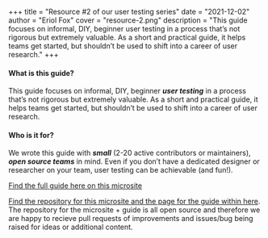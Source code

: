 +++
title = "Resource #2 of our user testing series"
date = "2021-12-02"
author = "Eriol Fox"
cover = "resource-2.png"
description = "This guide focuses on informal, DIY, beginner user testing in a process that’s not rigorous but extremely valuable. As a short and practical guide, it helps teams get started, but shouldn’t be used to shift into a career of user research."
+++

#### What is this guide?
This guide focuses on informal, DIY, beginner ***user testing*** in a process that’s not rigorous but extremely valuable. As a short and practical guide, it helps teams get started, but shouldn’t be used to shift into a career of user research. 

#### Who is it for?
We wrote this guide with ***small*** (2-20 active contributors or maintainers), ***open source teams*** in mind. Even if you don’t have a dedicated designer or researcher on your team, user testing can be achievable (and fun!). 

[Find the full guide here on this microsite](https://eriolhugotest.github.io/devs-guide-to/a-dev-guide-to-usertesting/)

[Find the repository for this microsite and the page for the guide within here](https://github.com/eriolhugotest/devs-guide-to). The repository for the microsite + guide is all open source and therefore we are happy to recieve pull requests of improvements and issues/bug being raised for ideas or additional content.